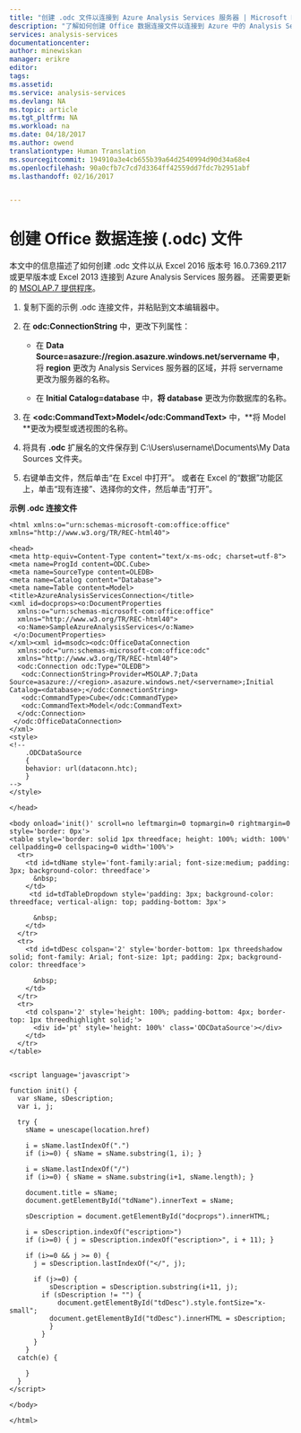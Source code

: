 ```yaml
---
title: "创建 .odc 文件以连接到 Azure Analysis Services 服务器 | Microsoft Docs"
description: "了解如何创建 Office 数据连接文件以连接到 Azure 中的 Analysis Services 服务器并从中获取数据。"
services: analysis-services
documentationcenter: 
author: minewiskan
manager: erikre
editor: 
tags: 
ms.assetid: 
ms.service: analysis-services
ms.devlang: NA
ms.topic: article
ms.tgt_pltfrm: NA
ms.workload: na
ms.date: 04/18/2017
ms.author: owend
translationtype: Human Translation
ms.sourcegitcommit: 194910a3e4cb655b39a64d2540994d90d34a68e4
ms.openlocfilehash: 90a0cfb7c7cd7d3364ff42559dd7fdc7b2951abf
ms.lasthandoff: 02/16/2017


---
```

# <a name="create-an-office-data-connection-odc-file"></a>创建 Office 数据连接 (.odc) 文件

本文中的信息描述了如何创建 .odc 文件以从 Excel 2016 版本号 16.0.7369.2117 或更早版本或 Excel 2013 连接到 Azure Analysis Services 服务器。 还需要更新的 [MSOLAP.7 提供程序](analysis-services-data-providers.md)。


1. 复制下面的示例 .odc 连接文件，并粘贴到文本编辑器中。 

2. 在 **odc:ConnectionString** 中，更改下列属性：

    *   在 **Data Source=asazure://region.asazure.windows.net/servername 中**，将 **region** 更改为 Analysis Services 服务器的区域，并将 servername 更改为服务器的名称。

    *   在 **Initial Catalog=database** 中，**将 database** 更改为你数据库的名称。

3. 在 **&lt;odc:CommandText>Model&lt;/odc:CommandText>** 中，**将 Model **更改为模型或透视图的名称。 

4. 将具有 **.odc** 扩展名的文件保存到 C:\Users\\username\Documents\My Data Sources 文件夹。

5. 右键单击文件，然后单击“在 Excel 中打开”。 或者在 Excel 的“数据”功能区上，单击“现有连接”、选择你的文件，然后单击“打开”。



**示例 .odc 连接文件**
```
<html xmlns:o="urn:schemas-microsoft-com:office:office"
xmlns="http://www.w3.org/TR/REC-html40">

<head>
<meta http-equiv=Content-Type content="text/x-ms-odc; charset=utf-8">
<meta name=ProgId content=ODC.Cube>
<meta name=SourceType content=OLEDB>
<meta name=Catalog content="Database">
<meta name=Table content=Model>
<title>AzureAnalysisServicesConnection</title>
<xml id=docprops><o:DocumentProperties
  xmlns:o="urn:schemas-microsoft-com:office:office"
  xmlns="http://www.w3.org/TR/REC-html40">
  <o:Name>SampleAzureAnalysisServices</o:Name>
 </o:DocumentProperties>
</xml><xml id=msodc><odc:OfficeDataConnection
  xmlns:odc="urn:schemas-microsoft-com:office:odc"
  xmlns="http://www.w3.org/TR/REC-html40">
  <odc:Connection odc:Type="OLEDB">
   <odc:ConnectionString>Provider=MSOLAP.7;Data Source=asazure://<region>.asazure.windows.net/<servername>;Initial Catalog=<database>;</odc:ConnectionString>
   <odc:CommandType>Cube</odc:CommandType>
   <odc:CommandText>Model</odc:CommandText>
  </odc:Connection>
 </odc:OfficeDataConnection>
</xml>
<style>
<!--
    .ODCDataSource
    {
    behavior: url(dataconn.htc);
    }
-->
</style>
 
</head>

<body onload='init()' scroll=no leftmargin=0 topmargin=0 rightmargin=0 style='border: 0px'>
<table style='border: solid 1px threedface; height: 100%; width: 100%' cellpadding=0 cellspacing=0 width='100%'> 
  <tr> 
    <td id=tdName style='font-family:arial; font-size:medium; padding: 3px; background-color: threedface'> 
      &nbsp; 
    </td> 
     <td id=tdTableDropdown style='padding: 3px; background-color: threedface; vertical-align: top; padding-bottom: 3px'>

      &nbsp; 
    </td> 
  </tr> 
  <tr> 
    <td id=tdDesc colspan='2' style='border-bottom: 1px threedshadow solid; font-family: Arial; font-size: 1pt; padding: 2px; background-color: threedface'>

      &nbsp; 
    </td> 
  </tr> 
  <tr> 
    <td colspan='2' style='height: 100%; padding-bottom: 4px; border-top: 1px threedhighlight solid;'> 
      <div id='pt' style='height: 100%' class='ODCDataSource'></div> 
    </td> 
  </tr> 
</table> 

  
<script language='javascript'> 

function init() { 
  var sName, sDescription; 
  var i, j; 
  
  try { 
    sName = unescape(location.href) 
  
    i = sName.lastIndexOf(".") 
    if (i>=0) { sName = sName.substring(1, i); } 
  
    i = sName.lastIndexOf("/") 
    if (i>=0) { sName = sName.substring(i+1, sName.length); } 

    document.title = sName; 
    document.getElementById("tdName").innerText = sName; 

    sDescription = document.getElementById("docprops").innerHTML; 
  
    i = sDescription.indexOf("escription>") 
    if (i>=0) { j = sDescription.indexOf("escription>", i + 11); } 

    if (i>=0 && j >= 0) { 
      j = sDescription.lastIndexOf("</", j); 

      if (j>=0) { 
          sDescription = sDescription.substring(i+11, j); 
        if (sDescription != "") { 
            document.getElementById("tdDesc").style.fontSize="x-small"; 
          document.getElementById("tdDesc").innerHTML = sDescription; 
          } 
        } 
      } 
    } 
  catch(e) { 

    } 
  } 
</script> 

</body> 
 
</html>

```




